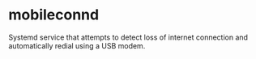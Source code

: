 # mobileconnd

Systemd service that attempts to detect loss of internet connection and automatically redial using a USB modem.
